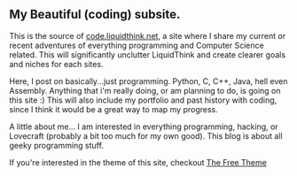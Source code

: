 My Beautiful (coding) subsite.
---

This is the source of [code.liquidthink.net](http://code.liquidthink.net), a site where I share my current or recent adventures of everything programming and Computer Science related. This will significantly unclutter LiquidThink and create clearer goals and niches for each sites.

Here, I post on basically...just programming. Python, C, C++, Java, hell even Assembly. Anything that i'm really doing, or am planning to do, is going on this site :) This will also include my portfolio and past history with coding, since I think it would be a great way to map my progress.

A little about me... I am interested in everything programming, hacking, or Lovecraft (probably a bit too much for my own good). This blog is about all geeky programming stuff.

If you're interested in the theme of this site, checkout [The Free Theme](https://github.com/InsidiousMind/material-bliss-jekyll-theme)
